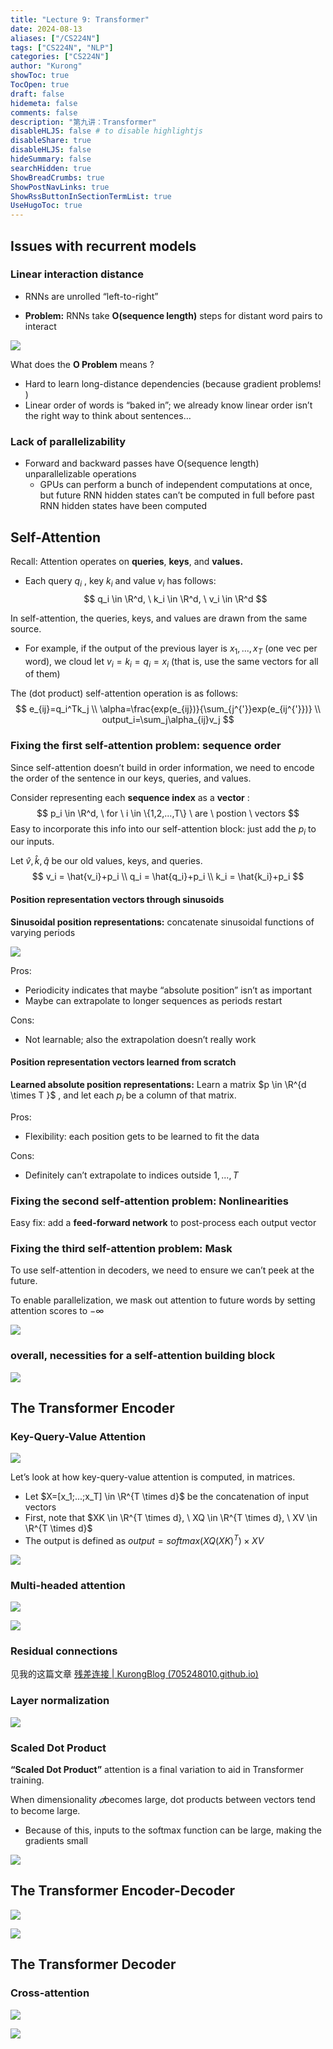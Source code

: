 ```yaml
---
title: "Lecture 9: Transformer"
date: 2024-08-13
aliases: ["/CS224N"]
tags: ["CS224N", "NLP"]
categories: ["CS224N"]
author: "Kurong"
showToc: true
TocOpen: true
draft: false
hidemeta: false
comments: false
description: "第九讲：Transformer"
disableHLJS: false # to disable highlightjs
disableShare: true
disableHLJS: false
hideSummary: false
searchHidden: true
ShowBreadCrumbs: true
ShowPostNavLinks: true
ShowRssButtonInSectionTermList: true
UseHugoToc: true
---
```


## Issues with recurrent models

### Linear interaction distance

- RNNs are unrolled “left-to-right”

- **Problem:** RNNs take **O(sequence length)** steps for distant word pairs to interact

![](/img/CS224N/lesson_9/img1.png)

What does the **O Problem** means ?

- Hard to learn long-distance dependencies (because gradient problems! )
- Linear order of words is “baked in”; we already know linear order isn’t the  right way to think about sentences…

### Lack of parallelizability

- Forward and backward passes have O(sequence length)  unparallelizable operations
  - GPUs can perform a bunch of independent computations at once, but future RNN hidden states can’t be computed in full before past RNN  hidden states have been computed



## Self-Attention 

Recall: Attention operates on **queries**, **keys**, and **values.**

- Each query $q_i$ , key $k_i$ and value $v_i$ has follows:
  $$
  q_i \in \R^d, \ k_i \in \R^d, \ v_i \in \R^d
  $$

In self-attention, the queries, keys, and values are drawn from the same source.

- For example, if the output of the previous layer is $x_1, ..., x_T$  (one vec per word), we cloud let $v_i=k_i=q_i=x_i$ (that is, use the same vectors for all of them)

The (dot product) self-attention operation is as follows:
$$
e_{ij}=q_i^Tk_j \\
\alpha=\frac{exp(e_{ij})}{\sum_{j^{'}}exp(e_{ij^{'}})} \\
output_i=\sum_j\alpha_{ij}v_j
$$

### Fixing the first self-attention problem: sequence order

Since self-attention doesn’t build in order information, we need to encode the order of the  sentence in our keys, queries, and values.

Consider representing each **sequence index** as a **vector** :
$$
p_i \in \R^d, \ for \ i \in \{1,2,...,T\} \ are \ postion \ vectors 
$$
Easy to incorporate this info into our self-attention block: just add the $p_i$ to our inputs.

Let $\hat{v},\hat{k},\hat{q}$​ be our old values, keys, and queries.
$$
v_i = \hat{v_i}+p_i \\
q_i = \hat{q_i}+p_i \\
k_i = \hat{k_i}+p_i
$$

#### Position representation vectors through sinusoids

**Sinusoidal position representations:** concatenate sinusoidal functions of varying periods

![](/img/CS224N/lesson_9/img2.png)

Pros: 

- Periodicity indicates that maybe “absolute position” isn’t as important 
-  Maybe can extrapolate to longer sequences as periods restart

Cons:

- Not learnable; also the extrapolation doesn’t really work

#### Position representation vectors learned from scratch

**Learned absolute position representations:** Learn a matrix $p \in \R^{d \times T }$ , and let each $p_i$ be a column of that matrix. 

Pros:

- Flexibility: each position gets to be learned to fit the data

Cons:

- Definitely can’t extrapolate to indices outside $1,...,T$

### Fixing the second self-attention problem: Nonlinearities

Easy fix: add a **feed-forward network** to post-process each output vector

### Fixing the third self-attention problem:  Mask

To use self-attention in decoders, we need to ensure  we can’t peek at the future.

To enable parallelization, we mask out attention to future  words by setting attention  scores to $-\infty$

![](/img/CS224N/lesson_9/img3.png)

### overall, necessities for a self-attention building block

![](/img/CS224N/lesson_9/img4.png)



## The Transformer Encoder

### Key-Query-Value Attention

![](/img/CS224N/lesson_9/img5.png)

Let’s look at how key-query-value attention is computed, in matrices.

- Let $X=[x_1;...;x_T] \in \R^{T \times d}$ be the concatenation of input vectors
- First, note that $XK \in \R^{T \times d}, \ XQ \in \R^{T \times d}, \ XV \in \R^{T \times d}$​ 
- The output is defined as $output=softmax(XQ(XK)^T)\times XV$ 

![](/img/CS224N/lesson_9/img6.png)

### Multi-headed attention

![](/img/CS224N/lesson_9/img7.png)

![](/img/CS224N/lesson_9/img8.png)

### Residual connections

见我的这篇文章 [残差连接 | KurongBlog (705248010.github.io)](https://705248010.github.io/posts/nlp/残差连接/)

### Layer normalization

![](/img/CS224N/lesson_9/img9.png)

### Scaled Dot Product

**“Scaled Dot Product”** attention is a final variation to aid in Transformer training.

When dimensionality $𝑑$​ becomes large, dot products between vectors tend to  become large.

- Because of this, inputs to the softmax function can be large, making the  gradients small

![](/img/CS224N/lesson_9/img10.png)



## The Transformer Encoder-Decoder

![](/img/CS224N/lesson_9/img11.png)

![](/img/CS224N/lesson_9/img12.png)



## The Transformer Decoder

### Cross-attention

![](/img/CS224N/lesson_9/img13.png)

![](/img/CS224N/lesson_9/img14.png)
